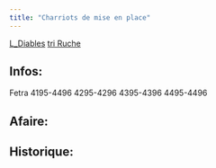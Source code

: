 ```yaml
---
title: "Charriots de mise en place"
---
```


[L_Diables](notes/equipements/L_Diables.md)  [tri Ruche](notes/zones/tri%20Ruche.md)
## Infos:

Fetra 4195-4496 4295-4296 4395-4396 4495-4496

## Afaire:

## Historique: